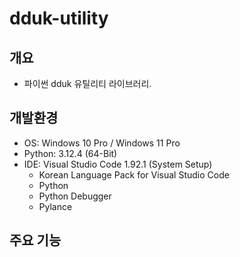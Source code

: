 # dduk-utility


## 개요
- 파이썬 dduk 유틸리티 라이브러리.   


## 개발환경
- OS: Windows 10 Pro / Windows 11 Pro   
- Python: 3.12.4 (64-Bit)   
- IDE: Visual Studio Code 1.92.1 (System Setup)   
    - Korean Language Pack for Visual Studio Code   
    - Python   
    - Python Debugger   
    - Pylance   


## 주요 기능

### 